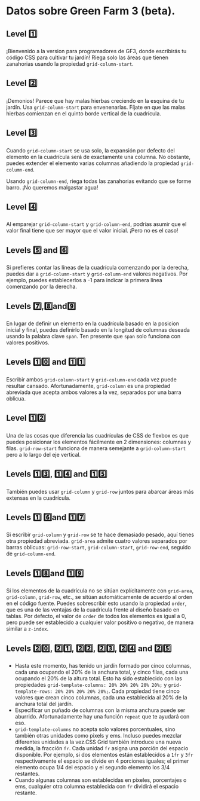 # Datos sobre Green Farm 3 (beta).

## Level 1️⃣

¡Bienvenido a la version para programadores de GF3, donde escribirás tu código CSS para cultivar tu jardín! Riega solo las áreas que tienen zanahorias usando la propiedad `grid-column-start`.

## Level 2️⃣

¡Demonios! Parece que hay malas hierbas creciendo en la esquina de tu jardín. Usa `grid-column-start` para envenenarlas. Fíjate en que las malas hierbas comienzan en el quinto borde vertical de la cuadrícula.

## Level 3️⃣

Cuando `grid-column-start` se usa solo, la expansión por defecto del elemento en la cuadrícula será de exactamente una columna. No obstante, puedes extender el elemento varias columnas añadiendo la propiedad `grid-column-end`.

Usando `grid-column-end`, riega todas las zanahorias evitando que se forme barro. ¡No queremos malgastar agua!

## Level 4️⃣

Al emparejar `grid-column-start` y `grid-column-end`, podrías asumir que el valor final tiene que ser mayor que el valor inicial. ¡Pero no es el caso!

## Levels 5️⃣ and 6️⃣

Si prefieres contar las líneas de la cuadrícula comenzando por la derecha, puedes dar a `grid-column-start` y `grid-column-end` valores negativos. Por ejemplo, puedes establecerlos a -1 para indicar la primera línea comenzando por la derecha.

## Levels 7️⃣,8️⃣and9️⃣ 

En lugar de definir un elemento en la cuadrícula basado en la posicion inicial y final, puedes definirlo basado en la longitud de columnas deseada usando la palabra clave `span`. Ten presente que `span` solo funciona con valores positivos.

## Levels 1️⃣0️⃣ and 1️⃣1️⃣

Escribir ambos `grid-column-start` y `grid-column-end` cada vez puede resultar cansado. Afortunadamente, `grid-column` es una propiedad abreviada que acepta ambos valores a la vez, separados por una barra oblicua.

## Level 1️⃣2️⃣

Una de las cosas que diferencia las cuadrículas de CSS de flexbox es que puedes posicionar los elementos fácilmente en 2 dimensiones: columnas y filas. `grid-row-start` funciona de manera semejante a `grid-column-start` pero a lo largo del eje vertical.

## Levels 1️⃣3️⃣, 1️⃣4️⃣ and 1️⃣5️⃣

También puedes usar `grid-column` y `grid-row` juntos para abarcar áreas más extensas en la cuadrícula.

## Levels 1️⃣ 6️⃣and 1️⃣7️⃣

Si escribir `grid-column` y `grid-row` se te hace demasiado pesado, aquí tienes otra propiedad abreviada. `grid-area` admite cuatro valores separados por barras oblicuas: `grid-row-start`, `grid-column-start`, `grid-row-end`, seguido de `grid-column-end`.

## Levels 1️⃣8️⃣and 1️⃣9️⃣

Si los elementos de la cuadrícula no se sitúan explícitamente con `grid-area`, `grid-column`, `grid-row`, etc., se sitúan automáticamente de acuerdo al orden en el código fuente. Puedes sobrescribir esto usando la propiedad `order`, que es una de las ventajas de la cuadrícula frente al diseño basado en tablas. Por defecto, el valor de `order` de todos los elementos es igual a 0, pero puede ser establecido a cualquier valor positivo o negativo, de manera similar a `z-index`.

## Levels 2️⃣0️⃣, 2️⃣1️⃣, 2️⃣2️⃣, 2️⃣3️⃣, 2️⃣4️⃣ and 2️⃣5️⃣

- Hasta este momento, has tenido un jardín formado por cinco columnas, cada una ocupando el 20% de la anchura total, y cinco filas, cada una ocupando el 20% de la altura total. Esto ha sido establecido con las propiedades `grid-template-columns: 20% 20% 20% 20% 20%;` y `grid-template-rows: 20% 20% 20% 20% 20%;`. Cada propiedad tiene cinco valores que crean cinco columnas, cada una establecida al 20% de la anchura total del jardín.
- Especificar un puñado de columnas con la misma anchura puede ser aburrido. Afortunadamente hay una función `repeat` que te ayudará con eso.
- `grid-template-columns` no acepta solo valores porcentuales, sino también otras unidades como pixels y ems. Incluso puedes mezclar diferentes unidades a la vez.CSS Grid también introduce una nueva medida, la fracción `fr`. Cada unidad `fr` asigna una porción del espacio disponible. Por ejemplo, si dos elementos están establecidos a `1fr` y `3fr` respectivamente el espacio se divide en 4 porciones iguales; el primer elemento ocupa 1/4 del espacio y el segundo elemento los 3/4 restantes.
- Cuando algunas columnas son establecidas en píxeles, porcentajes o ems, cualquier otra columna establecida con `fr` dividirá el espacio restante.
